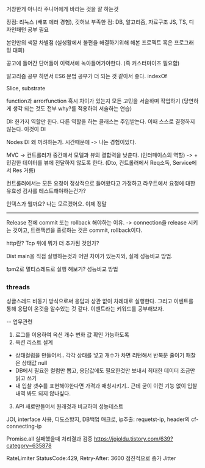 거창한게 아니라 주니어에게 바라는 것을 잘 하는것

장점: 리눅스 (배포 에러 경험), 깃허브
부족한 점: DB, 알고리즘, 자료구조
JS, TS, 디자인패턴 공부 필요

본인만의 색깔 차별점
(실생활에서 불편을 해결하기위해 해본 프로젝트 혹은 프로그래밍 대회)

공고에 들어간 단어들이 이력서에 녹아들어가야한다. (즉 커스터마이즈 필요함)

알고리즘 공부 하면서 ES6 문법 공부가 더 되는 것 같아서 좋다.
indexOf

Slice, substrate

function과 arrorfunction 혹시 차이가 있는지
모든 고민을 서술하며 작업하기 (당연하게 생각 되는 것도 전부 why?를 적용하여 서술하는 연습)

DI: 한가지 역할만 한다. 다른 역할을 하는 클래스는 주입받는다. 이때 스스로 결정하지 않는다. 이것이 DI

Nodes DI
왜 꺼려하는가. 시간때문에 -> 나는 경험이있다.

MVC -> 컨트롤러가 중간에서 모델과 뷰의 결합력을 낮춘다. (인터페이스의 역할)
-> + 민감한 데이터를 뷰에 전달하지 않도록 한다. (Dto, 컨트롤러에서 Req소독, Service에서 Res 거름)

컨트롤러에서는 모든 요청이 정상적으로 들어왔다고 가정하고
라우트에서 요청에 대한 유효성 검사를 테스트해야하는건가?

인덱스가 뭘까요? 나는 모르겠어요. 이제 정말

---

Release 전에 commit 또는 rollback 해야하는 이유.
-> connection을 release 시키는 것이고, 트랜잭션을 종료하는 것은 commit, rollback이다.

http란? Tcp 위에 뭐가 더 추가된 것인가?

Dist main을 직접 실행하는것과 어떤 차이가 있는지와, 실제 성능비교 방법.

❗️pm2로 멀티스레드로 실행 해보기? 성능비교 방법

### threads

싱글스레드
비동기 방식으로써 응답과 상관 없이 차례대로 실행한다.
그리고 이벤트를 통해 응답이 온것을 알수있는 것 같다. 이벤트라는 키워드를 공부해보자.

--
업무관련

1. 로그를 이용하여 옥션 개수 변화 값 확인 가능하도록
2. 옥션 리스트 설계

- 상태컬럼을 만들어서.. 각각 상태를 넣고 개수가 차면 리턴해서 반복문 줄이기 패찰은 상태값 null
- DB에서 필요한 컬럼만 뽑고, 응답값에도 필요한것만 보내서 최대한 데이터 조금만 읽고 쓰기
- 내 입찰 갯수를 표현해야한다면 가격과 매칭시키기.. 근데 굳이 이런 기능 없이 입찰내역 봐도 되지 않나싶다.

3. API 새로만들어서 원래것과 비교하여 성능테스트

JOI, interface 사용, 디도스방지, DB백업 매크로,
ip추출: requetst-ip, header의 cf-connecting-ip

Promise.all 실패했을때 처리결과 검증 https://jojoldu.tistory.com/639?category=635878

RateLimiter StatusCode:429, Retry-After: 3600 점진적으로 증가 Jitter

